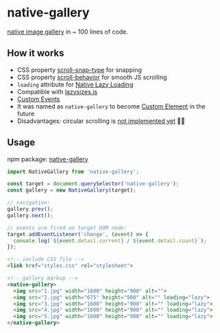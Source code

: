 # native-gallery

[native image gallery](https://korywka.github.io/native-gallery/example/) in ~ 100 lines of code.

## How it works

* CSS property [scroll-snap-type](https://developer.mozilla.org/en-US/docs/Web/CSS/scroll-snap-type) for snapping
* CSS property [scroll-behavior](https://developer.mozilla.org/en-US/docs/Web/CSS/scroll-behavior) for smooth JS scrolling
* `loading` attribute for [Native Lazy Loading](https://web.dev/native-lazy-loading/)
* Compatible with [lazysizes.js](https://github.com/aFarkas/lazysizes)
* [Custom Events](https://developer.mozilla.org/en-US/docs/Web/Web_Components/Using_custom_elements)
* It was named as `native-gallery` to become [Custom Element](https://developer.mozilla.org/en-US/docs/Web/Web_Components/Using_custom_elements) in the future
* Disadvantages: circular scrolling is [not implemented yet](https://github.com/korywka/native-gallery/pulls) 🤷‍♀️

## Usage

npm package: [native-gallery](https://www.npmjs.com/package/native-gallery)

```javascript
import NativeGallery from 'native-gallery';

const target = document.querySelector('native-gallery');
const gallery = new NativeGallery(target);

// navigation:
gallery.prev();
gallery.next();

// events are fired on target DOM node:
target.addEventListener('change', (event) => {
  console.log(`${event.detail.current} / ${event.detail.count}`);
});
```

```html
<!-- include CSS file -->
<link href="styles.css" rel="stylesheet">

<!-- gallery markup -->
<native-gallery>
  <img src="1.jpg" width="1600" height="900" alt="">
  <img src="2.jpg" width="675" height="900" alt="" loading="lazy">
  <img src="3.jpg" width="1600" height="900" alt="" loading="lazy">
  <img src="4.jpg" width="1600" height="900" alt="" loading="lazy">
  <img src="5.jpg" width="1600" height="900" alt="" loading="lazy">
</native-gallery>
```
